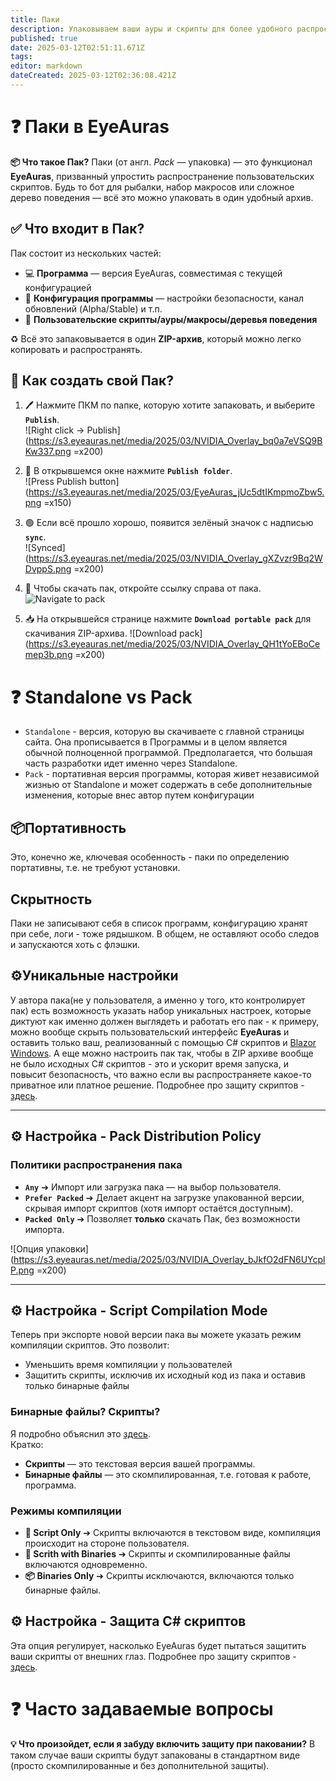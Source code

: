 ```yaml
---
title: Паки
description: Упаковываем ваши ауры и скрипты для более удобного распространения
published: true
date: 2025-03-12T02:51:11.671Z
tags: 
editor: markdown
dateCreated: 2025-03-12T02:36:08.421Z
---
```


# ❓ Паки в EyeAuras

**📦 Что такое Пак?**
Паки (от англ. *Pack* — упаковка) — это функционал **EyeAuras**, призванный упростить распространение пользовательских скриптов. Будь то бот для рыбалки, набор макросов или сложное дерево поведения — всё это можно упаковать в один удобный архив.

## ✅ Что входит в Пак?
Пак состоит из нескольких частей:
- 💻 **Программа** — версия EyeAuras, совместимая с текущей конфигурацией
- 🔧 **Конфигурация программы** — настройки безопасности, канал обновлений (Alpha/Stable) и т.п.
- 📝 **Пользовательские скрипты/ауры/макросы/деревья поведения**

♻️ Всё это запаковывается в один **ZIP-архив**, который можно легко копировать и распространять.

## 🚀 Как создать свой Пак?
1. 🖊 Нажмите ПКМ по папке, которую хотите запаковать, и выберите **`Publish`**.  
   ![Right click -> Publish](https://s3.eyeauras.net/media/2025/03/NVIDIA_Overlay_bq0a7eVSQ9BKw337.png =x200)

2. 💾 В открывшемся окне нажмите **`Publish folder`**.  
   ![Press Publish button](https://s3.eyeauras.net/media/2025/03/EyeAuras_jUc5dtIKmpmoZbw5.png =x150)

3. 🟢 Если всё прошло хорошо, появится зелёный значок с надписью **`sync`**.  
   ![Synced](https://s3.eyeauras.net/media/2025/03/NVIDIA_Overlay_gXZvzr9Bq2WDvppS.png =x200)

4. 🔗 Чтобы скачать пак, откройте ссылку справа от пака.
   ![Navigate to pack](https://s3.eyeauras.net/media/2025/03/NVIDIA_Overlay_cq93pPKwMCu5MUZQ.png)

5. 📥 На открывшейся странице нажмите **`Download portable pack`** для скачивания ZIP-архива.
   ![Download pack](https://s3.eyeauras.net/media/2025/03/NVIDIA_Overlay_QH1tYoEBoCemep3b.png =x200)

# ❓ Standalone vs Pack
- `Standalone` - версия, которую вы скачиваете с главной страницы сайта. Она прописывается в Программы и в целом является обычной полноценной программой. Предполагается, что большая часть разработки идет именно через Standalone.
- `Pack` - портативная версия программы, которая живет независимой жизнью от Standalone и может содержать в себе дополнительные изменения, которые внес автор путем конфигурации

## 📦Портативность 
Это, конечно же, ключевая особенность - паки по определению портативны, т.е. не требуют установки. 

## Скрытность 
Паки не записывают себя в список программ, конфигурацию хранят при себе, логи - тоже рядышком. В общем, не оставляют особо следов и запускаются хоть с флэшки.

## ⚙️Уникальные настройки
У автора пака(не у пользователя, а именно у того, кто контролирует пак) есть возможность указать набор уникальных настроек, которые диктуют как именно должен выглядеть и работать его пак - к примеру, можно вообще скрыть пользовательский интерфейс **EyeAuras** и оставить только ваш, реализованный с помощью C# скриптов и [Blazor Windows](/ru/scripting/blazor-windows/getting-started). А еще можно настроить пак так, чтобы в ZIP архиве вообще не было исходных C# скриптов - это и ускорит время запуска, и повысит безопасность, что важно если вы распространяете какое-то приватное или платное решение. Подробнее про защиту скриптов - [здесь](/ru/features/script-protection).


---

## ⚙️ Настройка - Pack Distribution Policy
### Политики распространения пака
- **`Any`** ➔ Импорт или загрузка пака — на выбор пользователя.
- **`Prefer Packed`** ➔ Делает акцент на загрузке упакованной версии, скрывая импорт скриптов (хотя импорт остаётся доступным).
- **`Packed Only`** ➔ Позволяет **только** скачать Пак, без возможности импорта.

![Опция упаковки](https://s3.eyeauras.net/media/2025/03/NVIDIA_Overlay_bJkfO2dFN6UYcplP.png =x200)

---

## ⚙️ Настройка - Script Compilation Mode
Теперь при экспорте новой версии пака вы можете указать режим компиляции скриптов. Это позволит:

- Уменьшить время компиляции у пользователей
- Защитить скрипты, исключив их исходный код из пака и оставив только бинарные файлы

### Бинарные файлы? Скрипты?
Я подробно объяснил это [здесь](https://wiki.eyeauras.net/en/changelogs/7994).  
Кратко:  
- **Скрипты** — это текстовая версия вашей программы.  
- **Бинарные файлы** — это скомпилированная, т.е. готовая к работе, программа.  

### Режимы компиляции
- **📝 Script Only** ➔ Скрипты включаются в текстовом виде, компиляция происходит на стороне пользователя.
- **📝 Scrith with Binaries** ➔ Скрипты и скомпилированные файлы включаются одновременно.
- **📦 Binaries Only** ➔ Скрипты исключаются, включаются только бинарные файлы.

## ⚙️ Настройка - Защита C# скриптов
Эта опция регулирует, насколько EyeAuras будет пытаться защитить ваши скрипты от внешних глаз. Подробнее про защиту скриптов - [здесь](/ru/features/script-protection).

# ❓ Часто задаваемые вопросы
**💡 Что произойдет, если я забуду включить защиту при паковании?**
В таком случае ваши скрипты будут запакованы в стандартном виде (просто скомпилированные и без дополнительной защиты).

